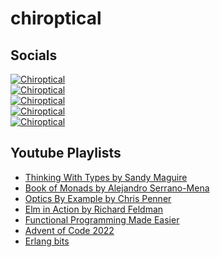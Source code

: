 # chiroptical

## Socials

[![Chiroptical](https://img.shields.io/badge/youtube-chiroptical-c4302b?logo=youtube&style=for-the-badge)](https://youtube.com/chiroptical)</br>
[![Chiroptical](https://img.shields.io/badge/twitter-chiroptical-blue?logo=twitter&style=for-the-badge)](https://twitter.com/chiroptical)</br>
[![Chiroptical](https://img.shields.io/badge/github-chiroptical-6cc644?logo=github&style=for-the-badge)](https://github.com/chiroptical)</br>
[![Chiroptical](https://img.shields.io/badge/website-chiroptical-81d4fa?logo=grav&style=for-the-badge)](https://chiroptical.dev)</br>
[![Chiroptical](https://img.shields.io/badge/twitch.tv-chiroptical-purple?logo=twitch&style=for-the-badge)](https://twitch.tv/chiroptical)</br>

## Youtube Playlists

- [Thinking With Types by Sandy Maguire](https://www.youtube.com/watch?v=g7dcbdqGL78&list=PLW_sOzxD_4gQok1m4uH05zI993SV-uXsI)
- [Book of Monads by Alejandro Serrano-Mena](https://www.youtube.com/watch?v=3jGadISq420&list=PLW_sOzxD_4gSzUeAeo6ncDw30T3sr-Izq)
- [Optics By Example by Chris Penner](https://www.youtube.com/watch?v=0hA-VbMbYoE&list=PLW_sOzxD_4gSyP92J-K4AwfR9Fvi6WCuV)
- [Elm in Action by Richard Feldman](https://www.youtube.com/watch?v=TjogPgz_jnc&list=PLW_sOzxD_4gSxW3agdoW22JTIJoaiSVYu)
- [Functional Programming Made Easier](https://www.youtube.com/watch?v=xXAzesX92Wk&list=PLW_sOzxD_4gQwZ7oWTrpeETXCiVWDl2U_)
- [Advent of Code 2022](https://youtube.com/playlist?list=PLW_sOzxD_4gSX5hrhfZcap0c6KLTrhW3-)
- [Erlang bits](https://www.youtube.com/playlist?list=PLW_sOzxD_4gQCxnd0D25B9gxidM62FtFD)
